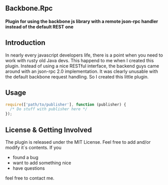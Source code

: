 ## Backbone.Rpc

#### Plugin for using the backbone js library with a remote json-rpc handler instead of the default REST one 

## Introduction
In nearly every javascript developers life, there is a point when you need to work with
rusty old Java devs. This happend to me when I created this plugin.
Instead of using a nice RESTful interface, the backend guys came around with an
json-rpc 2.0 implementation. It was clearly unusable with the default
backbone request handling. So I created this little plugin.

## Usage

```javascript
require(['path/to/publisher'], function (publisher) {
  /* Do stuff with publisher here */
});
```

## License & Getting Involved

The plugin is released under the MIT License. Feel free to add and/or modify
it´s contents. If you
- found a bug
- want to add something nice
- have questions

feel free to contact me.